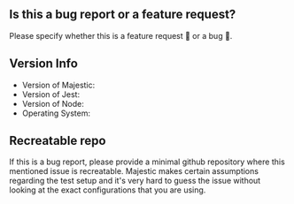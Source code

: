 ## Is this a bug report or a feature request?

Please specify whether this is a feature request 🎁 or a bug 🐛.

## Version Info

- Version of Majestic:
- Version of Jest:
- Version of Node:
- Operating System:

## Recreatable repo
If this is a bug report, please provide a minimal github repository where this mentioned issue is recreatable. Majestic makes certain
assumptions regarding the test setup and it's very hard to guess the issue without looking at the exact configurations that you are using.
